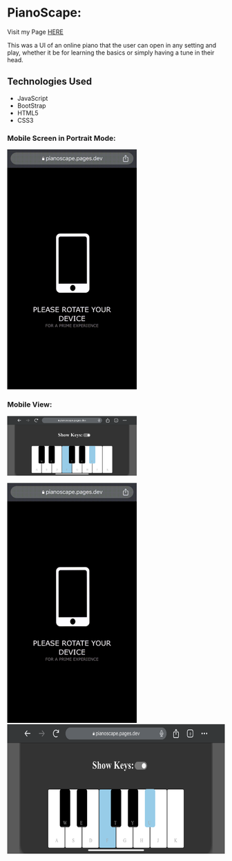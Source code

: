 # PianoScape: 
Visit my Page [HERE](https://pianoscape.pages.dev)

This was a UI of an online piano that the user can open in any setting and play, whether it be for learning the basics or simply having a tune in their head.

## Technologies Used

* JavaScript
* BootStrap
* HTML5
* CSS3


### Mobile Screen in Portrait Mode:
<img src="media/promptOrientation.gif" alt="drawing" style="width:300px;"/>

### Mobile View:
<img src="media/pianoIphone.PNG" alt="drawing" style="width:300px;"/>


<p float="left">
  <img src="media/promptOrientation.gif" alt="drawing" style="width:300px;"/>
  <img src="media/pianoIphone.PNG" alt="drawing" style="height:300px;"/>
</p>
